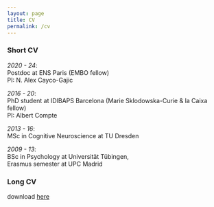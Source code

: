```yaml
---
layout: page
title: CV
permalink: /cv
---
```


### Short CV

*2020 - 24*: <br/> 
Postdoc at ENS Paris (EMBO fellow) <br/> 
PI: N. Alex Cayco-Gajic

*2016 - 20*: <br/>
PhD student at IDIBAPS Barcelona (Marie Sklodowska-Curie & la Caixa fellow) <br/> 
PI: Albert Compte

*2013 - 16*: <br/>
MSc in Cognitive Neuroscience at TU Dresden

*2009 - 13*: <br/>
BSc in Psychology at Universität Tübingen, <br/>
Erasmus semester at UPC Madrid

### Long CV

download [here](https://heikestein.github.io/assets/documents/CV.pdf)
